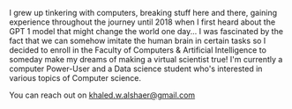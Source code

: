 I grew up tinkering with computers, breaking stuff here and there, gaining experience throughout the journey until 2018 when I first heard about the GPT 1 model that might change the world one day...
I was fascinated by the fact that we can somehow imitate the human brain in certain tasks so I decided to enroll in the Faculty of Computers & Artificial Intelligence to someday make my dreams of making a virtual scientist true!
I'm currently a computer Power-User and a Data science student who's interested in various topics of Computer science.

You can reach out on khaled.w.alshaer@gmail.com
<!---
SuperNova74-K/SuperNova74-K is a ✨ special ✨ repository because its `README.md` (this file) appears on your GitHub profile.
You can click the Preview link to take a look at your changes.
--->

